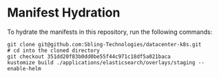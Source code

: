 # Manifest Hydration

To hydrate the manifests in this repository, run the following commands:

```shell
git clone git@github.com:Sbling-Technologies/datacenter-k8s.git
# cd into the cloned directory
git checkout 351dd20f83b0dd0be55f44c971c18df5a021baca
kustomize build ./applications/elasticsearch/overlays/staging --enable-helm
```
